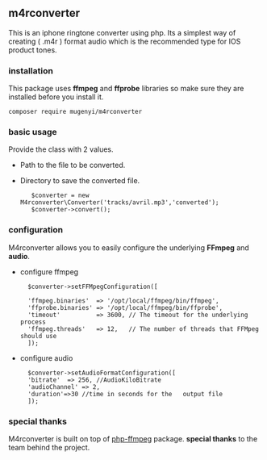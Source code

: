 ## m4rconverter

This is an iphone ringtone converter using php. Its a simplest way of creating ( .m4r ) format audio which is the recommended type for IOS product tones.

### installation
This package uses  __ffmpeg__ and __ffprobe__ libraries so make sure they are installed before you install it.

    composer require mugenyi/m4rconverter

### basic usage
Provide the class with 2 values.
* Path to the file to be converted.
* Directory to save the converted file.

         $converter = new M4rconverter\Converter('tracks/avril.mp3','converted');
         $converter->convert();


### configuration
M4rconverter allows you to easily configure the underlying __FFmpeg__  and  __audio__.
* configure ffmpeg

        $converter->setFFMpegConfiguration([

        'ffmpeg.binaries'  => '/opt/local/ffmpeg/bin/ffmpeg',
        'ffprobe.binaries' => '/opt/local/ffmpeg/bin/ffprobe',
        'timeout'          => 3600, // The timeout for the underlying process
        'ffmpeg.threads'   => 12,   // The number of threads that FFMpeg should use
        ]);

* configure audio

        $converter->setAudioFormatConfiguration([
        'bitrate'  => 256, //AudioKiloBitrate
        'audioChannel' => 2,
        'duration'=>30 //time in seconds for the   output file
        ]);

### special thanks
M4rconverter is built on top of [php-ffmpeg](https://github.com/PHP-FFMpeg/PHP-FFMpeg) package. __special thanks__ to the team behind the project.
